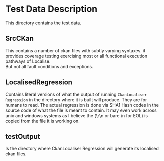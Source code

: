 # Test Data Description
This directory contains the test data.

## SrcCKan
This contains a number of ckan files with subtly varying syntaxes. it provides coverage testing exercising most or all functional execution pathways of Localise.   
But not all fault conditions and exceptions.

## LocalisedRegression
Contains literal versions of what the output of running `CkanLocaliser Regression` in the directory where it is built will produce. They are for humans to read.
The actual regression is done via SHA1 Hash codes in the source code of what the file is meant to contain.
It may even work across unix and windows systems as I believe the (\r\n or bare \n for EOL) is copied from the file it is working on.

## testOutput
Is the directory where CkanLocaliser Regression will generate its localised ckan files.

